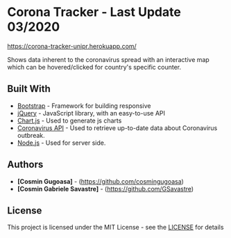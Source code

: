 # Corona Tracker - Last Update 03/2020

https://corona-tracker-unipr.herokuapp.com/

Shows data inherent to the coronavirus spread with an interactive map which can be hovered/clicked for country's specific counter.

## Built With

* [Bootstrap](https://getbootstrap.com/docs/4.4/getting-started/introduction/) - Framework for building responsive
* [jQuery](https://jquery.com/) - JavaScript library, with an easy-to-use API
* [Chart.js](https://www.chartjs.org/) - Used to generate js charts
* [Coronavirus API](https://github.com/ExpDev07/coronavirus-tracker-api) - Used to retrieve up-to-date data about Coronavirus outbreak.
* [Node.js](https://nodejs.org/it/about/) - Used for server side.

## Authors

* **[Cosmin Gugoasa]** - (https://github.com/cosmingugoasa)
* **[Cosmin Gabriele Savastre]** - (https://github.com/GSavastre)

## License

This project is licensed under the MIT License - see the [LICENSE](https://it.wikipedia.org/wiki/Licenza_MIT) for details

